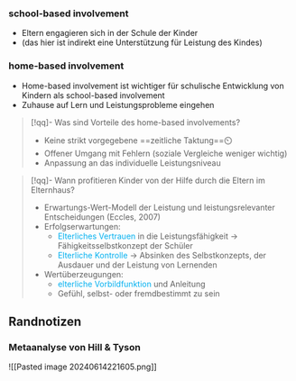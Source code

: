 ### school-based involvement
- Eltern engagieren sich in der Schule der Kinder
- (das hier ist indirekt eine Unterstützung für Leistung des Kindes)
### home-based involvement

- Home-based involvement ist wichtiger für schulische Entwicklung von Kindern als school-based involvement
- Zuhause auf Lern und Leistungsprobleme eingehen

> [!qq]- Was sind Vorteile des home-based involvements?
> - Keine strikt vorgegebene ==zeitliche Taktung==⏲️
> - Offener Umgang mit Fehlern (soziale Vergleiche weniger wichtig) 
> - Anpassung an das individuelle Leistungsniveau

> [!qq]- Wann profitieren Kinder von der Hilfe durch die Eltern im Elternhaus?
> - Erwartungs-Wert-Modell der Leistung und leistungsrelevanter Entscheidungen (Eccles, 2007)
> - Erfolgserwartungen:
> 	- <span style="color:rgb(0, 176, 240)">Elterliches Vertrauen</span> in die Leistungsfähigkeit → Fähigkeitsselbstkonzept der Schüler
> 	- <span style="color:rgb(0, 176, 240)">Elterliche Kontrolle</span> → Absinken des Selbstkonzepts, der Ausdauer und der Leistung von Lernenden
> - Wertüberzeugungen:
> 	- <span style="color:rgb(0, 176, 240)">elterliche Vorbildfunktion</span> und Anleitung
> 	- Gefühl, selbst- oder fremdbestimmt zu sein


## Randnotizen
### Metaanalyse von Hill & Tyson
![[Pasted image 20240614221605.png]]